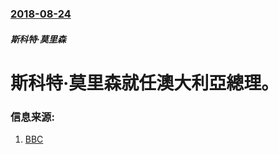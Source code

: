 ### [2018-08-24](/zh/news/2018/08/24/index.md)

##### 斯科特·莫里森
# 斯科特·莫里森就任澳大利亞總理。 




### 信息来源:

1. [BBC](https://www.bbc.co.uk/news/world-australia-45292637)
